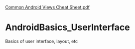 [Common Android Views Cheat Sheet.pdf](https://github.com/SoumyadeepDey2002/AndroidBasics_UserInterface/files/6415649/Common.Android.Views.Cheat.Sheet.pdf)
# AndroidBasics_UserInterface
Basics of user interface, layout, etc 
